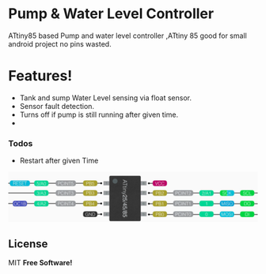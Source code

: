 # Pump & Water Level Controller
ATtiny85 based Pump and water level controller ,ATtiny 85 good for small android project no pins wasted.

# Features!
   - Tank and sump Water Level sensing via float sensor.
   - Sensor fault detection.
   - Turns off if pump is still running after given time.
   - 
   
### Todos
 - Restart after given Time

[![ATTINY85](https://raw.githubusercontent.com/DeltausTech/pumpctl/master/attiny85.jpeg)](https://aarya.dev)


License
----

MIT
**Free Software!**


